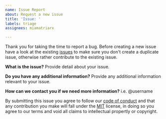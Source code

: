 ```yaml
---
name: Issue Report
about: Request a new issue
title: 'Issue: '
labels: triage
assignees: miamatriarx

---
```


Thank you for taking the time to report a bug.  Before creating a new issue have a look at the existing [issues](https://github.com/miamatriarx/.github/issues) to make sure you don't create a duplicate issue, otherwise rather contribute to the existing issue.

**What is the issue?**
Provide detail about your issue.

**Do you have any additional information?**
Provide any additional information relevant to your issue.

**How can we contact you if we need more information?**
i.e. @username

By submitting this issue you agree to follow our [code of conduct](https://github.com/miamatriarx/.github/code_of_conduct.md) and that any contribution you make will fall under the [MIT](https://github.com/miamatriarx/.github/license.md) license, in doing so you agree to our terms and void all claims to intellectual propertly or copyright.

